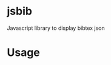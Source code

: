 jsbib
=====

Javascript library to display bibtex json

Usage
=====

<script>
    $(document).ready(function(){
        var data = ... read some json bibtex source
        var bib = new JSBib('http://prefix/to/the/data', data);        
        $('#bibtex').replaceWith(bib.PPList(bib.records));
</script>
